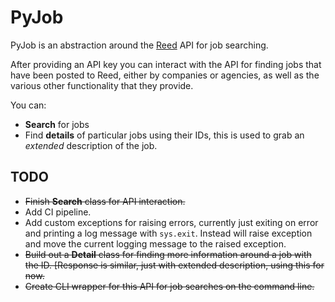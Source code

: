 # PyJob

PyJob is an abstraction around the [Reed](https://reed.co.uk) API for job searching.

After providing an API key you can interact with the API for finding jobs that have been posted to Reed, either by companies or agencies, as well as the various other functionality that they provide.

You can:
* **Search** for jobs
* Find **details** of particular jobs using their IDs, this is used to grab an *extended* description of the job.


## TODO

* ~~Finish **Search** class for API interaction.~~
* Add CI pipeline.
* Add custom exceptions for raising errors, currently just exiting on error and printing a log message with `sys.exit`. Instead will raise exception and move the current logging message to the raised exception.
* ~~Build out a **Detail** class for finding more information around a job with the ID. [Response is similar, just with extended description, using this for now.~~
* ~~Create CLI wrapper for this API for job searches on the command line.~~